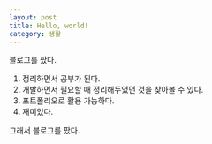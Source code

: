 ```yaml
---
layout: post
title: Hello, world!
category: 생활
---
```


블로그를 팠다.
1. 정리하면서 공부가 된다.
2. 개발하면서 필요할 때 정리해두었던 것을 찾아볼 수 있다.
3. 포트폴리오로 활용 가능하다.
4. 재미있다.


그래서 블로그를 팠다.